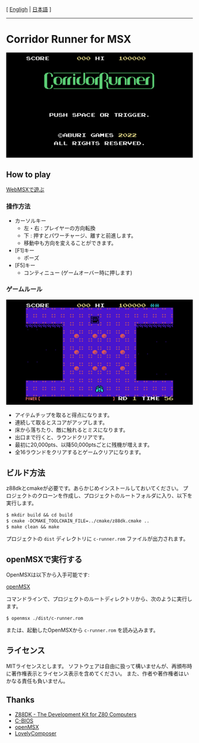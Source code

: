 [ [Engligh](README.md) | [日本語](README.ja.md) ]

---
# Corridor Runner for MSX

<img src="images/corridor_title.png">

## How to play

[WebMSXで遊ぶ](https://webmsx.org/?MACHINE=MSX1J&ROM=https://github.com/aburi6800/msx-CorridorRunner/raw/v1.1.2/dist/c-runner.rom&FAST_BOOT)

### 操作方法

- カーソルキー
    - 左・右 : プレイヤーの方向転換
    - 下 : 押すとパワーチャージ、離すと前進します。
    - 移動中も方向を変えることができます。
- [F1]キー
    - ポーズ
- [F5]キー
    - コンティニュー (ゲームオーバー時に押します)

### ゲームルール

<img src="images/corridor_game.png">

- アイテムチップを取ると得点になります。
- 連続して取るとスコアがアップします。
- 床から落ちたり、敵に触れるとミスになります。
- 出口まで行くと、ラウンドクリアです。
- 最初に20,000pts、以降50,000ptsごとに残機が増えます。
- 全16ラウンドをクリアするとゲームクリアになります。

## ビルド方法

z88dkとcmakeが必要です。あらかじめインストールしておいてください。 
プロジェクトのクローンを作成し、プロジェクトのルートフォルダに入り、以下を実行します。 

```
$ mkdir build && cd build
$ cmake -DCMAKE_TOOLCHAIN_FILE=../cmake/z88dk.cmake ..
$ make clean && make
```
プロジェクトの `dist` ディレクトリに `c-runner.rom` ファイルが出力されます。 
  
  
## openMSXで実行する

OpenMSXは以下から入手可能です:  

[openMSX](https://openmsx.org/)

コマンドラインで、プロジェクトのルートディレクトリから、次のように実行します。

```
$ openmsx ./dist/c-runner.rom
```

または、起動したOpenMSXから `c-runner.rom` を読み込みます。

## ライセンス

MITライセンスとします。
ソフトウェアは自由に扱って構いませんが、再頒布時に著作権表示とライセンス表示を含めてください。
また、作者や著作権者はいかなる責任も負いません。

## Thanks

- [Z88DK - The Development Kit for Z80 Computers](https://github.com/z88dk/z88dk)
- [C-BIOS](http://cbios.sourceforge.net/)
- [openMSX](https://openmsx.org/)
- [LovelyComposer](https://github.com/doc1oo/LovelyComposerDocs)
